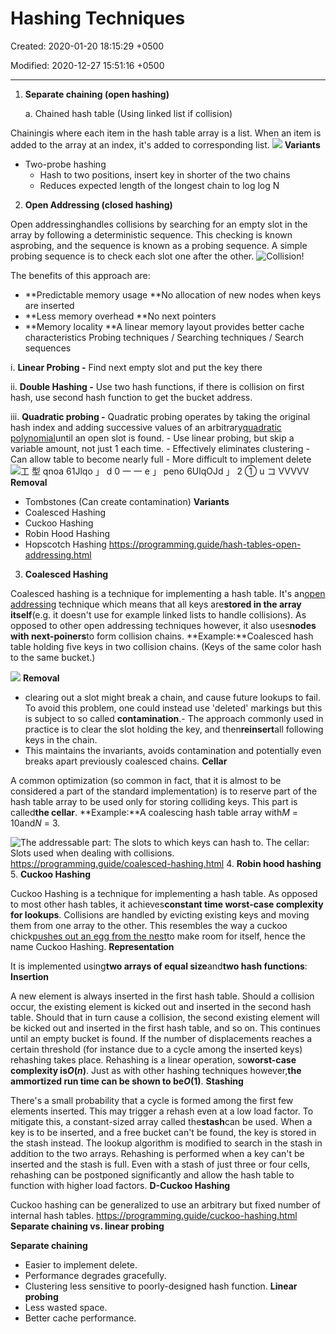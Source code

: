# Hashing Techniques

Created: 2020-01-20 18:15:29 +0500

Modified: 2020-12-27 15:51:16 +0500

---

1.  **Separate chaining (open hashing)**

    a.  Chained hash table (Using linked list if collision)

Chainingis where each item in the hash table array is a list. When an item is added to the array at an index, it's added to corresponding list.
![](media/Hashing-Techniques-image1.png)
**Variants**
-   Two-probe hashing
    -   Hash to two positions, insert key in shorter of the two chains
    -   Reduces expected length of the longest chain to log log N
2.  **Open Addressing (closed hashing)**

Open addressinghandles collisions by searching for an empty slot in the array by following a deterministic sequence. This checking is known asprobing, and the sequence is known as a probing sequence. A simple probing sequence is to check each slot one after the other.
![Collision! ](media/Hashing-Techniques-image2.png)

The benefits of this approach are:
-   **Predictable memory usage
    **No allocation of new nodes when keys are inserted
-   **Less memory overhead
    **No next pointers
-   **Memory locality
    **A linear memory layout provides better cache characteristics
Probing techniques / Searching techniques / Search sequences

i.  **Linear Probing -** Find next empty slot and put the key there

ii. **Double Hashing -** Use two hash functions, if there is collision on first hash, use second hash function to get the bucket address.

iii. **Quadratic probing -** Quadratic probing operates by taking the original hash index and adding successive values of an arbitrary[quadratic polynomial](https://en.wikipedia.org/wiki/Quadratic_polynomial)until an open slot is found.
     -   Use linear probing, but skip a variable amount, not just 1 each time.
     -   Effectively eliminates clustering
     -   Can allow table to become nearly full
     -   More difficult to implement delete
![工 型 qnoa 61Jlqo 」 d 0 一 一 e 」 peno 6UlqOJd 」 2 ① u コ VVVVV ](media/Hashing-Techniques-image3.png)
**Removal**
-   Tombstones (Can create contamination)
**Variants**
-   Coalesced Hashing
-   Cuckoo Hashing
-   Robin Hood Hashing
-   Hopscotch Hashing
<https://programming.guide/hash-tables-open-addressing.html>
3.  **Coalesced Hashing**

Coalesced hashing is a technique for implementing a hash table. It's an[open addressing](https://programming.guide/hash-tables-open-addressing.html) technique which means that all keys are**stored in the array itself**(e.g. it doesn't use for example linked lists to handle collisions). As opposed to other open addressing techniques however, it also uses**nodes with next-poiners**to form collision chains.
**Example:**Coalesced hash table holding five keys in two collision chains. (Keys of the same color hash to the same bucket.)

![](media/Hashing-Techniques-image4.png)
**Removal**
-   clearing out a slot might break a chain, and cause future lookups to fail. To avoid this problem, one could instead use 'deleted' markings but this is subject to so called **contamination**.-   The approach commonly used in practice is to clear the slot holding the key, and then**reinsert**all following keys in the chain.
-   This maintains the invariants, avoids contamination and potentially even breaks apart previously coalesced chains.
**Cellar**

A common optimization (so common in fact, that it is almost to be considered a part of the standard implementation) is to reserve part of the hash table array to be used only for storing colliding keys. This part is called**the cellar**.
**Example:**A coalescing hash table array with*M* = 10and*N* = 3.

![The addressable part: The slots to which keys can hash to. The cellar: Slots used when dealing with collisions. ](media/Hashing-Techniques-image5.png)
<https://programming.guide/coalesced-hashing.html>
4.  **Robin hood hashing**
5.  **Cuckoo Hashing**

Cuckoo Hashing is a technique for implementing a hash table. As opposed to most other hash tables, it achieves**constant time worst-case complexity for lookups**.
Collisions are handled by evicting existing keys and moving them from one array to the other. This resembles the way a cuckoo chick[pushes out an egg from the nest](https://www.youtube.com/watch?v=SO1WccH2_YM)to make room for itself, hence the name Cuckoo Hashing.
**Representation**

It is implemented using**two arrays of equal size**and**two hash functions**:
**Insertion**

A new element is always inserted in the first hash table. Should a collision occur, the existing element is kicked out and inserted in the second hash table. Should that in turn cause a collision, the second existing element will be kicked out and inserted in the first hash table, and so on. This continues until an empty bucket is found.
If the number of displacements reaches a certain threshold (for instance due to a cycle among the inserted keys) rehashing takes place.
Rehashing is a linear operation, so**worst-case complexity is*O*(*n*)**. Just as with other hashing techniques however,**the ammortized run time can be shown to be*O*(1)**.
**Stashing**

There's a small probability that a cycle is formed among the first few elements inserted. This may trigger a rehash even at a low load factor. To mitigate this, a constant-sized array called the**stash**can be used.
When a key is to be inserted, and a free bucket can't be found, the key is stored in the stash instead. The lookup algorithm is modified to search in the stash in addition to the two arrays. Rehashing is performed when a key can't be inserted and the stash is full.
Even with a stash of just three or four cells, rehashing can be postponed significantly and allow the hash table to function with higher load factors.
**D-Cuckoo Hashing**

Cuckoo hashing can be generalized to use an arbitrary but fixed number of internal hash tables.
<https://programming.guide/cuckoo-hashing.html>
**Separate chaining vs. linear probing**

**Separate chaining**
-   Easier to implement delete.
-   Performance degrades gracefully.
-   Clustering less sensitive to poorly-designed hash function.
**Linear probing**
-   Less wasted space.
-   Better cache performance.